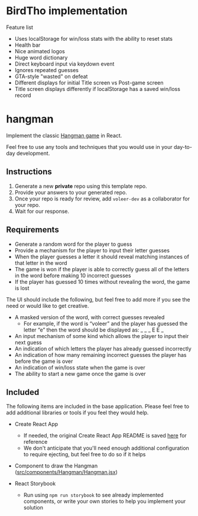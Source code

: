 # BirdTho implementation
Feature list
* Uses localStorage for win/loss stats with the ability to reset stats
* Health bar
* Nice animated logos
* Huge word dictionary
* Direct keyboard input via keydown event
* Ignores repeated guesses
* GTA-style "wasted" on defeat
* Different displays for initial Title screen vs Post-game screen
* Title screen displays differently if localStorage has a saved win/loss record

# hangman

Implement the classic [Hangman
game](<https://en.wikipedia.org/wiki/Hangman_(game)>) in React.

Feel free to use any tools and techniques that you would use in your
day-to-day development.

## Instructions

1. Generate a new **private** repo using this template repo.
2. Provide your answers to your generated repo.
3. Once your repo is ready for review, add `voleer-dev` as a collaborator for your repo.
4. Wait for our response.

## Requirements

- Generate a random word for the player to guess
- Provide a mechanism for the player to input their letter guesses
- When the player guesses a letter it should reveal matching instances of
  that letter in the word
- The game is won if the player is able to correctly guess all of the letters
  in the word before making 10 incorrect guesses
- If the player has guessed 10 times without revealing the word, the game is
  lost

The UI should include the following, but feel free to add more if you see the
need or would like to get creative.

- A masked version of the word, with correct guesses revealed
  - For example, if the word is “voleer” and the player has guessed the
    letter “e” then the word should be displayed as: \_ \_ _ E E _
- An input mechanism of some kind which allows the player to input their next guess
- An indication of which letters the player has already guessed incorrectly
- An indication of how many remaining incorrect guesses the player has before
  the game is over
- An indication of win/loss state when the game is over
- The ability to start a new game once the game is over

## Included

The following items are included in the base application. Please feel free to
add additional libraries or tools if you feel they would help.

- Create React App

  - If needed, the original Create React App README is saved
    [here](README_CRA.md) for reference
  - We don't anticipate that you'll need enough additional configuration to
    require ejecting, but feel free to do so if it helps

- Component to draw the Hangman
  ([src/components/Hangman/Hangman.jsx](src/components/Hangman/Hangman.jsx))

- React Storybook
  - Run using `npm run storybook` to see already implemented components, or
    write your own stories to help you implement your solution
